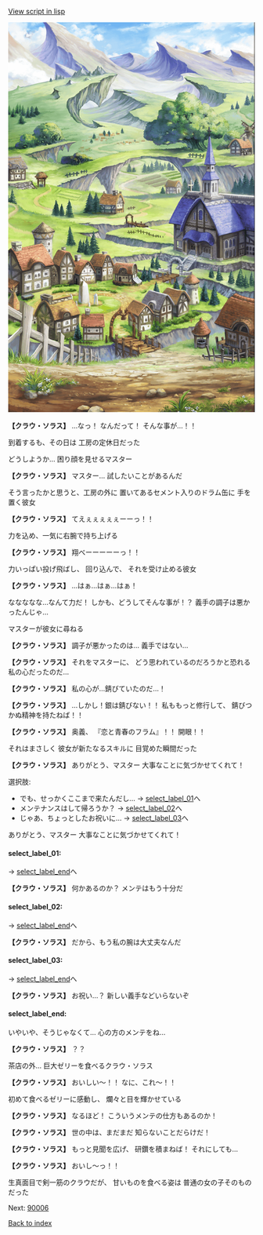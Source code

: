[View script in lisp](../scripts/10271103.txt)

![004_outland.png](../images/backgrounds/004_outland.png)

**【クラウ・ソラス】**
…なっ！
なんだって！
そんな事が…！！

到着するも、その日は
工房の定休日だった

どうしようか…
困り顔を見せるマスター

**【クラウ・ソラス】**
マスター…
試したいことがあるんだ

そう言ったかと思うと、工房の外に
置いてあるセメント入りのドラム缶に
手を置く彼女

**【クラウ・ソラス】**
てえぇぇぇぇぇーーっ！！

力を込め、一気に右腕で持ち上げる

**【クラウ・ソラス】**
翔べーーーーーっ！！

力いっぱい投げ飛ばし、
回り込んで、
それを受け止める彼女

**【クラウ・ソラス】**
…はぁ…はぁ…はぁ！

ななななな…なんて力だ！
しかも、どうしてそんな事が！？
義手の調子は悪かったんじゃ…

マスターが彼女に尋ねる

**【クラウ・ソラス】**
調子が悪かったのは…
義手ではない…

**【クラウ・ソラス】**
それをマスターに、
どう思われているのだろうかと恐れる
私の心だったのだ…

**【クラウ・ソラス】**
私の心が…錆びていたのだ…！

**【クラウ・ソラス】**
…しかし！銀は錆びない！！
私ももっと修行して、
錆びつかぬ精神を持たねば！！

**【クラウ・ソラス】**
奥義、
『恋と青春のフラム』！！
開眼！！

それはまさしく
彼女が新たなるスキルに
目覚めた瞬間だった

**【クラウ・ソラス】**
ありがとう、マスター
大事なことに気づかせてくれて！

選択肢:
- でも、せっかくここまで来たんだし… → [select_label_01](#select_label_01)へ
- メンテナンスはして帰ろうか？ → [select_label_02](#select_label_02)へ
- じゃあ、ちょっとしたお祝いに… → [select_label_03](#select_label_03)へ

ありがとう、マスター
大事なことに気づかせてくれて！

#### select_label_01:
 → [select_label_end](#select_label_end)へ

**【クラウ・ソラス】**
何かあるのか？
メンテはもう十分だ

#### select_label_02:
 → [select_label_end](#select_label_end)へ

**【クラウ・ソラス】**
だから、もう私の腕は大丈夫なんだ

#### select_label_03:
 → [select_label_end](#select_label_end)へ

**【クラウ・ソラス】**
お祝い…？
新しい義手などいらないぞ

#### select_label_end:

いやいや、そうじゃなくて…
心の方のメンテをね…

**【クラウ・ソラス】**
？？

茶店の外…
巨大ゼリーを食べるクラウ・ソラス

**【クラウ・ソラス】**
おいしい～！！
なに、これ～！！

初めて食べるゼリーに感動し、
爛々と目を輝かせている

**【クラウ・ソラス】**
なるほど！
こういうメンテの仕方もあるのか！

**【クラウ・ソラス】**
世の中は、まだまだ
知らないことだらけだ！

**【クラウ・ソラス】**
もっと見聞を広げ、
研鑽を積まねば！
それにしても…

**【クラウ・ソラス】**
おいし～っ！！

生真面目で剣一筋のクラウだが、
甘いものを食べる姿は
普通の女の子そのものだった


Next: [90006](90006.md)

[Back to index](index.md)
